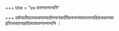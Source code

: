 +++
title = "७७ वारुणस्नानानि"

+++
दर्शव्यतीपातरथसप्तम्यादौस्नानंकार्तिकस्नानंमाघस्नानादिकंचकाम्यम इतिजलावगाहादिरूपवारुणस्नानानि ।
